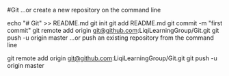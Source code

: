  #Git
 …or create a new repository on the command line

echo "# Git" >> README.md
git init
git add README.md
git commit -m "first commit"
git remote add origin git@github.com:LiqiLearningGroup/Git.git
git push -u origin master
…or push an existing repository from the command line

git remote add origin git@github.com:LiqiLearningGroup/Git.git
git push -u origin master

